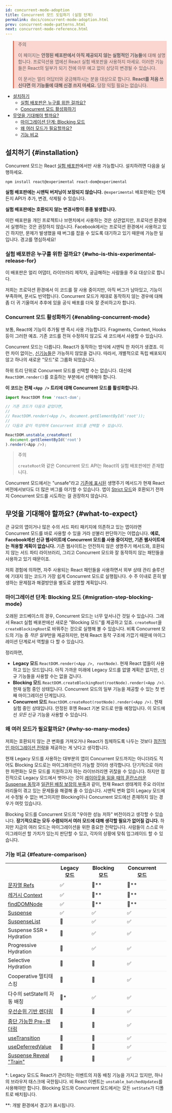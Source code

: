 ```yaml
---
id: concurrent-mode-adoption
title: Concurrent 모드 도입하기 (실험 단계)
permalink: docs/concurrent-mode-adoption.html
prev: concurrent-mode-patterns.html
next: concurrent-mode-reference.html
---
```


<style>
.scary > blockquote {
  background-color: rgba(237, 51, 21, 0.2);
  border-left-color: #ed3315;
}
</style>

<div class="scary">

>주의
>
>이 페이지는 **안정된 배포판에서 아직 제공되지 않는 실험적인 기능들**에 대해 설명합니다. 프로덕션용 앱에선 React 실험 배포판을 사용하지 마세요. 이러한 기능들은 React의 일부가 되기 전에 아무 예고 없이 상당히 변경될 수 있습니다.
>
>이 문서는 얼리 어답터와 궁금해하시는 분을 대상으로 합니다. **React를 처음 쓰신다면 이 기능들에 대해 신경 쓰지 마세요.** 당장 익힐 필요는 없습니다.

</div>

- [설치하기](#installation)
  - [실험 배포판은 누구를 위한 걸까요?](#who-is-this-experimental-release-for)
  - [Concurrent 모드 활성화하기](#enabling-concurrent-mode)
- [무엇을 기대해야 할까요?](#what-to-expect)
  - [마이그레이션 단계: Blocking 모드](#migration-step-blocking-mode)
  - [왜 여러 모드가 필요할까요?](#why-so-many-modes)
  - [기능 비교](#feature-comparison)

## 설치하기 {#installation}

Concurrent 모드는 React [실험 배포판](/blog/2019/10/22/react-release-channels.html#experimental-channel)에서만 사용 가능합니다. 설치하려면 다음을 실행하세요.

```
npm install react@experimental react-dom@experimental
```

**실험 배포판에는 시맨틱 버저닝이 보장되지 않습니다.**
`@experimental` 배포판에는 언제든지 API가 추가, 변경, 삭제될 수 있습니다.

**실험 배포판에는 호환되지 않는 변경사항이 종종 발생합니다.**

이런 배포판을 개인 프로젝트나 브랜치에서 사용하는 것은 상관없지만, 프로덕션 환경에서 실행하는 것은 권장하지 않습니다. Facebook에서는 프로덕션 환경에서 사용하고 있긴 하지만, 문제가 발생했을 때 버그를 잡을 수 있도록 대기하고 있기 때문에 가능한 일입니다. 경고를 명심하세요!

### 실험 배포판은 누구를 위한 걸까요? {#who-is-this-experimental-release-for}

이 배포판은 얼리 어댑터, 라이브러리 제작자, 궁금해하는 사람들을 주요 대상으로 합니다.

저희는 프로덕션 환경에서 이 코드를 잘 사용 중이지만, 아직 버그가 남아있고, 기능이 부족하며, 문서도 빈약합니다. Concurrent 모드가 제대로 동작하지 않는 경우에 대해 좀 더 귀 기울여서 추후에 있을 공식 배포를 더욱 잘 준비하고자 합니다.

### Concurrent 모드 활성화하기 {#enabling-concurrent-mode}

보통, React에 기능이 추가될 땐 즉시 사용 가능합니다. Fragments, Context, Hooks 등이 그러한 예죠. 기존 코드를 전혀 수정하지 않고도 새 코드에서 사용할 수 있습니다.

Concurrent 모드는 다릅니다. React가 동작하는 방식에 시맨틱 한 차이가 생겼죠. 이런 차이 없이는, [신기능들](/docs/concurrent-mode-patterns.html)은 가능하지 않았을 겁니다. 따라서, 개별적으로 독립 배포되지 않고 하나의 새로운 "모드"로 그룹화 되었습니다.

하위 트리 단위로 Concurrent 모드를 선택할 수는 없습니다. 대신에 `ReactDOM.render()`를 호출하는 부분에서 선택해야 합니다.

**이 코드는 전체 `<App />` 트리에 대해 Concurrent 모드를 활성화합니다.**

```js
import ReactDOM from 'react-dom';

// 기존 코드가 다음과 같았다면,
//
// ReactDOM.render(<App />, document.getElementById('root'));
//
// 다음과 같이 작성하여 Concurrent 모드를 선택할 수 있습니다.

ReactDOM.unstable_createRoot(
  document.getElementById('root')
).render(<App />);
```

>주의
>
>`createRoot`와 같은 Concurrent 모드 API는 React의 실험 배포판에만 존재합니다.

Concurrent 모드에서는 "unsafe"라고 [기존에 표시된](/blog/2018/03/27/update-on-async-rendering.html) 생명주기 메서드가 현재 React 버전에서보다도 더 많은 버그를 야기할 수 있습니다. 앱이 [Strict 모드](/docs/strict-mode.html)와 호환되기 전까지 Concurrent 모드를 시도하는 걸 권장하지 않습니다.

## 무엇을 기대해야 할까요? {#what-to-expect}

큰 규모의 앱이거나 많은 수의 서드 파티 패키지에 의존하고 있는 앱이라면 Concurrent 모드를 바로 사용할 수 있을 거라 섣불리 판단하기는 어렵습니다. **예로, Facebook에선 신규 웹사이트에 Concurrent 모드를 사용 중이지만, 기존 웹사이트에는 적용할 계획이 없습니다.** 기존 웹사이트는 안전하지 않은 생명주기 메서드와, 호환되지 않는 서드 파티 라이브러리, 그리고 Concurrent 모드와 잘 동작하지 않는 패턴들을 사용하고 있기 때문이죠.

저희 경험에 의하면, 자주 사용되는 React 패턴들을 사용하면서 외부 상태 관리 솔루션에 기대지 않는 코드가 가장 쉽게 Concurrent 모드로 실행됩니다. 수 주 이내로 흔히 발생하는 문제점과 해결방안을 별도로 설명할 계획입니다.

### 마이그레이션 단계: Blocking 모드 {#migration-step-blocking-mode}

오래된 코드베이스의 경우, Concurrent 모드는 너무 앞서나간 것일 수 있습니다. 그래서 React 실험 배포판에선 새로운 "Blocking 모드"를 제공하고 있죠. `createRoot`을 `createBlockingRoot`로 바꿔주는 것으로 실행해 볼 수 있습니다. 비록 Concurrent 모드의 기능 중 *작은 일부*만을 제공하지만, 현재 React 동작 구조에 가깝기 때문에 마이그레이션 단계로서 역할을 다 할 수 있습니다.

정리하면,

* **Legacy 모드** `ReactDOM.render(<App />, rootNode)`. 현재 React 앱들이 사용하고 있는 모드입니다. 아직 가까운 미래에 Legacy 모드를 없앨 계획은 없지만, 신규 기능들을 사용할 수는 없을 겁니다.
* **Blocking 모드** `ReactDOM.createBlockingRoot(rootNode).render(<App />)`. 현재 실험 중인 상태입니다. Concurrent 모드의 일부 기능을 제공할 수 있는 첫 번째 마이그레이션 단계입니다.
* **Concurrent 모드** `ReactDOM.createRoot(rootNode).render(<App />)`. 현재 실험 중인 상태입니다. 안정된 후엔 React 기본 모드로 만들 예정입니다. 이 모드에선 *모든* 신규 기능을 사용할 수 있습니다.

### 왜 여러 모드가 필요할까요? {#why-so-many-modes}

저희는 호환되지 않는 큰 변화를 가져오거나 React가 침체하도록 나두는 것보다 [점진적인 마이그레이션 전략](/docs/faq-versioning.html#commitment-to-stability)을 제공하는 게 낫다고 생각합니다.

현재 Legacy 모드를 사용하는 대부분의 앱이 Concurrent 모드까지는 아니더라도 적어도 Blocking 모드로는 마이그레이션이 가능할 것이라 생각합니다. 단기적으로 이러한 파편화는 모든 모드를 지원하고자 하는 라이브러리엔 귀찮을 수 있습니다. 하지만 점진적으로 Legacy 모드에서 벗어나는 것이 [레이아웃을 읽을 때의 혼란스러운 Suspense 동작](https://github.com/facebook/react/issues/14536)과 [일관된 배칭 보장의 부족](https://github.com/facebook/react/issues/15080)과 같이, 현재 React 생태계의 주요 라이브러리들이 겪고 있는 문제들을 해결해 줄 수 있습니다. 시맨틱 변화 없이 Legacy 모드에서 수정될 수 없는 버그이지만 Blocking이나 Concurrent 모드에선 존재하지 않는 경우가 여럿 있습니다.

Blocking 모드를 Concurrent 모드의 "우아한 성능 저하" 버전이라고 생각할 수 있습니다. **장기적으로는 모두 수렴되어서 여러 모드에 대해 생각할 필요가 없어질 겁니다.** 하지만 지금의 여러 모드는 마이그레이션을 위한 중요한 전략입니다. 사람들이 스스로 마이그레이션 할 가치가 있는지 판단할 수 있고, 각자의 상황에 맞춰 업그레이드 할 수 있습니다.

### 기능 비교 {#feature-comparison}

<style>
  #feature-table table { border-collapse: collapse; }
  #feature-table th { padding-right: 30px; }
  #feature-table tr { border-bottom: 1px solid #eee; }
</style>

<div id="feature-table">

|   |Legacy 모드  |Blocking 모드  |Concurrent 모드  |
|---  |---  |---  |---  |
|[문자열 Refs](/docs/refs-and-the-dom.html#legacy-api-string-refs)  |✅  |🚫**  |🚫**  |
|[레거시 Context](/docs/legacy-context.html) |✅  |🚫**  |🚫**  |
|[findDOMNode](/docs/strict-mode.html#warning-about-deprecated-finddomnode-usage)  |✅  |🚫**  |🚫**  |
|[Suspense](/docs/concurrent-mode-suspense.html#what-is-suspense-exactly) |✅  |✅  |✅  |
|[SuspenseList](/docs/concurrent-mode-patterns.html#suspenselist) |🚫  |✅  |✅  |
|Suspense SSR + Hydration |🚫  |✅  |✅  |
|Progressive Hydration  |🚫  |✅  |✅  |
|Selective Hydration  |🚫  |🚫  |✅  |
|Cooperative 멀티태스킹 |🚫  |🚫  |✅  |
|다수의 setState의 자동 배칭     |🚫* |✅  |✅  |
|[우선순위 기반 렌더링](/docs/concurrent-mode-patterns.html#splitting-high-and-low-priority-state) |🚫  |🚫  |✅  |
|[중단 가능한 Pre-렌더링](/docs/concurrent-mode-intro.html#interruptible-rendering) |🚫  |🚫  |✅  |
|[useTransition](/docs/concurrent-mode-patterns.html#transitions)  |🚫  |🚫  |✅  |
|[useDeferredValue](/docs/concurrent-mode-patterns.html#deferring-a-value) |🚫  |🚫  |✅  |
|[Suspense Reveal "Train"](/docs/concurrent-mode-patterns.html#suspense-reveal-train)  |🚫  |🚫  |✅  |

</div>

\*: Legacy 모드도 React가 관리하는 이벤트의 자동 배칭 기능을 가지고 있지만, 하나의 브라우저 태스크에 국한됩니다. 비 React 이벤트는 `unstable_batchedUpdates`를 사용해야만 합니다. Blocking 모드와 Concurrent 모드에서는 모든 `setState`가 디폴트로 배치됩니다.

\*\*: 개발 환경에서 경고가 표시됩니다.
